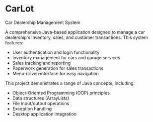 # CarLot
Car Dealership Management System

A comprehensive Java-based application designed to manage a car dealership's inventory, sales, and customer transactions. This system features:

- User authentication and login functionality
- Inventory management for cars and garage services
- Sales tracking and reporting
- Paperwork generation for sales transactions
- Menu-driven interface for easy navigation

This project demonstrates a range of Java concepts, including:

- Object-Oriented Programming (OOP) principles
- Data structures (ArrayLists)
- File input/output operations
- Exception handling
- Desktop application integration
